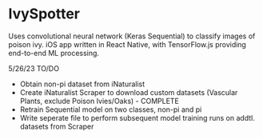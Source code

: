 # IvySpotter
Uses convolutional neural network (Keras Sequential) to classify images of poison ivy. 
iOS app written in React Native, with TensorFlow.js providing end-to-end ML processing. 

5/26/23 TO/DO
- Obtain non-pi dataset from iNaturalist
- Create iNaturalist Scraper to download custom datasets (Vascular Plants, exclude Poison Ivies/Oaks) - COMPLETE
- Retrain Sequential model on two classes, non-pi and pi
- Write seperate file to perform subsequent model training runs on addtl. datasets from Scraper
